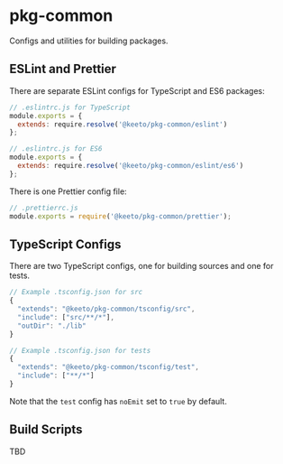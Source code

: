 # pkg-common

Configs and utilities for building packages.

## ESLint and Prettier

There are separate ESLint configs for TypeScript and ES6 packages:

```js
// .eslintrc.js for TypeScript
module.exports = {
  extends: require.resolve('@keeto/pkg-common/eslint')
};

// .eslintrc.js for ES6
module.exports = {
  extends: require.resolve('@keeto/pkg-common/eslint/es6')
};
```

There is one Prettier config file:

```js
// .prettierrc.js
module.exports = require('@keeto/pkg-common/prettier');
```

## TypeScript Configs

There are two TypeScript configs, one for building sources and one for tests.

```js
// Example .tsconfig.json for src
{
  "extends": "@keeto/pkg-common/tsconfig/src",
  "include": ["src/**/*"],
  "outDir": "./lib"
}

// Example .tsconfig.json for tests
{
  "extends": "@keeto/pkg-common/tsconfig/test",
  "include": ["**/*"]
}
```

Note that the `test` config has `noEmit` set to `true` by default.

## Build Scripts

TBD
